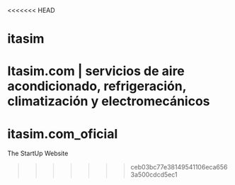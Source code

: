 <<<<<<< HEAD
# itasim
Itasim.com | servicios de aire acondicionado, refrigeración, climatización y electromecánicos 
=======
# itasim.com_oficial
The StartUp Website
>>>>>>> ceb03bc77e38149541106eca6563a500cdcd5ec1
